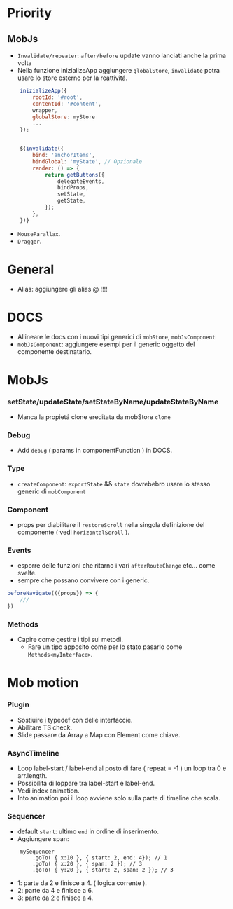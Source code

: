# Priority

## MobJs
- `Invalidate/repeater`: `after/before` update vanno lanciati anche la prima volta
- Nella funzione inizializeApp aggiungere `globalStore`, `invalidate` potra usare lo store esterno per la reattivitá.
```js
    inizializeApp({
        rootId: '#root',
        contentId: '#content',
        wrapper,
        globalStore: myStore
        ...
    });


    ${invalidate({
        bind: 'anchorItems',
        bindGlobal: 'myState', // Opzionale
        render: () => {
            return getButtons({
                delegateEvents,
                bindProps,
                setState,
                getState,
            });
        },
    })}

```

- `MouseParallax`.
- `Dragger`.


# General
- Alias: aggiungere gli alias @ !!!!

# DOCS
- Allineare le docs con i nuovi tipi generici di `mobStore`, `mobJsComponent`
- `mobJsComponent`: aggiungere esempi per il generic <R> oggetto del componente destinatario.


# MobJs

### setState/updateState/setStateByName/updateStateByName
- Manca la propietá clone ereditata da mobStore `clone`

### Debug
- Add `debug` ( params in componentFunction ) in DOCS.

### Type
- `createComponent`: `exportState` && `state` dovrebebro usare lo stesso generic<T> di `mobComponent`

### Component
- props per diabilitare il `restoreScroll` nella singola definizione del componente ( vedi `horizontalScroll` ).

### Events
- esporre delle funzioni che ritarno i vari `afterRouteChange` etc... come svelte.
- sempre che possano convivere con i generic.

```js
beforeNavigate(({props}) => {
    ///
})
```

### Methods
- Capire come gestire i tipi sui metodi.
    - Fare un tipo apposito come per lo stato pasarlo come `Methods<myInterface>`.


# Mob motion

### Plugin
- Sostiuire i typedef con delle interfaccie.
- Abilitare TS check.
- Slide passare da Array a Map con Element come chiave.

### AsyncTimeline
- Loop label-start / label-end al posto di fare ( repeat = -1 ) un loop tra 0 e arr.length.
- Possibilita di loppare tra label-start e label-end.
- Vedi index animation.
- Into animation poi il loop avviene solo sulla parte di timeline che scala.

### Sequencer
- default `start`: ultimo `end` in ordine di inserimento.
- Aggiungere span:<br/>

```
    mySequencer
        .goTo( { x:10 }, { start: 2, end: 4}); // 1
        .goTo( { x:20 }, { span: 2 }); // 3
        .goTo( { y:20 }, { start: 2, span: 2 }); // 3
```
- 1: parte da 2 e finisce a 4. ( logica corrente ).
- 2: parte da 4 e finisce a 6.
- 3: parte da 2 e finisce a 4.

